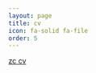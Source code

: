 ```yaml
---
layout: page
title: cv
icon: fa-solid fa-file
order: 5
---
```



[zc cv](https://github.com/caterer-z-t/caterer-z-t.github.io/raw/dd1713208bc46d9a07660604d2ed477cc31aad36/assets/pdf/zc_cv.pdf)
